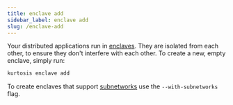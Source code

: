 ```yaml
---
title: enclave add
sidebar_label: enclave add
slug: /enclave-add
---
```


Your distributed applications run in [enclaves][enclaves-reference]. They are isolated from each other, to ensure they don't interfere with each other. To create a new, empty enclave, simply run:

```bash
kurtosis enclave add
```

To create enclaves that support [subnetworks][subnetworks] use the `--with-subnetworks` flag.

<!-------------------- ONLY LINKS BELOW THIS POINT ----------------------->
[enclaves-reference]: ../enclaves.md
[subnetworks]: ../../reference/subnetworks.md
